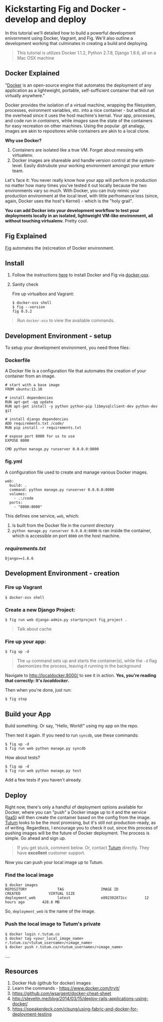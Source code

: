 # Kickstarting Fig and Docker - develop and deploy

In this tutorial we'll detailed how to build a powerful development enivornment using Docker, Vagrant, and Fig. We'll also outline a development working that culminates in creating a build and deploying.

> This tutorial is utilizes Docker 1.1.2, Python 2.7.8, Django 1.6.6, all on a Mac OSX machine

## Docker Explained

"[Docker](https://www.docker.com/whatisdocker/) is an open-source engine that automates the deployment of any application as a lightweight, portable, self-sufficient container that will run virtually anywhere."

Docker provides the isolation of a virtual machine, wrapping the filesystem, processes, evironment variables, etc. into a nice container - but without all the overhead since it uses the host machine's kernal. Your app, processes, and code run in *containers*, while *images* save the state of the containers for easy recreation on other machines. Using the popular .git analagy, images are akin to repositores while containers are akin to a local clone.

**Why use Docker?**

1. Containers are isolated like a true VM. Forget about messing with virtualenv.
1. Docker images are shareable and handle version control at the system-level. Easily distrubute your working environment amongst your enture team.

Let's face it: You never really know how your app will perform in production no matter how many times you've tested it out locally because the two environments vary so much. With Docker, you can *truly* mimic your production environment at the local level, with little perfromance loss (since, again, Docker uses the host's Kernel) - which is the "holy grail".

**You can add Docker into your development workflow to test your deployments locally in an isolated, lightweight VM-like environment, all without touching virtualenv.** Pretty cool.

## Fig Explained

[Fig](http://www.fig.sh/) automates the (re)creation of Docker environment.

## Install

1. Follow the instructions [here](http://www.fig.sh/install.html) to install Docker and Fig via [docker-osx](https://github.com/noplay/docker-osx).

1. Sanity check

    Fire up virtualbox and Vagrant:

    ```
    $ docker-osx shell
    $ fig --version
    fig 0.5.2
    ```

> Run `docker-osx` to view the available commands.

## Development Environment - setup

To setup your development environment, you need three files:

### Dockerfile

A Docker file is a configuration file that automates the creation of your container from an image.

```
# start with a base image
FROM ubuntu:13.10

# install dependencies
RUN apt-get -qq update
RUN apt-get install -y python python-pip libmysqlclient-dev python-dev git

# install django dependencies
ADD requirements.txt /code/
RUN pip install -r requirements.txt

# expose port 8000 for us to use
EXPOSE 8000

CMD python manage.py runserver 0.0.0.0:8000
```

### fig.yml

A configuration file used to create and manage various Docker images.

```
web:
  build: .
  command: python manage.py runserver 0.0.0.0:8000
  volumes:
    - .:/code
  ports:
    - "8000:8000"
```

This defines one service, `web`, which:

1. Is built from the Docker file in the *current* directory
1. `python manage.py runserver 0.0.0.0:8000` is ran inside the container, which is accessible on port `8000` on the host machine.

### *requirements.txt*

```
Django==1.6.6
```

## Development Environment - creation

### Fire up Vagrant

```
$ docker-osx shell
```

### Create a new Django Project:

```
$ fig run web django-admin.py startproject fig_project .
```

> Talk about cache

### Fire up your app:

```
$ fig up -d
```

> The `up` command sets up and starts the container(s), while the `-d` flag daemonizes the process, leaving it running in the background

Navigate to [http://localdocker:8000/](http://localdocker:8000/) to see it in action. **Yes, you're reading that correctly: It's *localdocker*.**

Then when you're done, just run:

```
$ fig stop
```

## Build your App

Build something. Or say, "Hello, World!" using my app on the repo.

Then test it again. If you need to run `syncdb`, use these commands:

```
$ fig up -d
$ fig run web python manage.py syncdb
```

How about tests?

```
$ fig up -d
$ fig run web python manage.py test
```

Add a few tests if you haven't already.

## Deploy

Right now, there's only a handful of deployment options available for Docker, where you can "push" a Docker image up to it and the service ([IaaS](http://en.wikipedia.org/wiki/Cloud_computing#Infrastructure_as_a_service_.28IaaS.29)) will then create the container based on the config from the image. [Tutum](http://tutum.co) looks to be the most promising, but it's still not production-ready, as of writing. Regardless, I encourage you to check it out, since this process of pushing images will be the future of Docker deployment. The process is simple. Go ahead and sign up.

> If you get stuck, comment below. Or, contact [Tutum](http://tutum.co) directly. They have **excellent** customer support.

Now you can push your local image up to Tutum.

### Find the local image

```
$ docker images
REPOSITORY              TAG                 IMAGE ID            CREATED             VIRTUAL SIZE
deployment_web          latest              e892302872cc        12 hours ago        428.6 MB
```

So, `deployment_web` is the name of the image.

### Push the local image to Tutum's private

```
$ docker login r.tutum.co
$ docker tag <your_local_image_name> r.tutum.co/<tutum_username>/<image_name>
$ docker push r.tutum.co/<tutum_username>/<image_name>
```









....


## Resources

1. Docker Hub (github for docker) images
1. Learn the commands - https://www.docker.com/tryit/
1. https://github.com/wsargent/docker-cheat-sheet
1. http://steveltn.me/blog/2014/03/15/deploy-rails-applications-using-docker/
1. https://speakerdeck.com/clsung/using-fabric-and-docker-for-deployment-testing